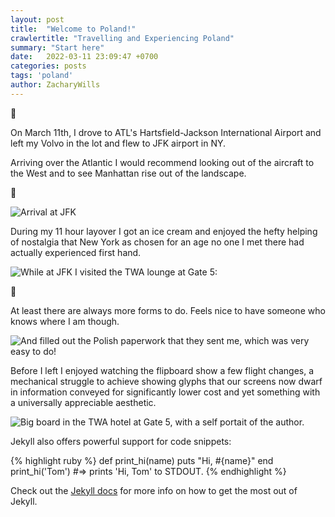 ```yaml
---
layout: post
title:  "Welcome to Poland!"
crawlertitle: "Travelling and Experiencing Poland"
summary: "Start here"
date:   2022-03-11 23:09:47 +0700
categories: posts
tags: 'poland'
author: ZacharyWills
---
```

:flight_departure:

On March 11th, I drove to ATL's Hartsfield-Jackson International Airport and left my Volvo in the lot and flew to JFK airport in NY. 

Arriving over the Atlantic I would recommend looking out of the aircraft to the West and to see Manhattan rise out of the landscape. 

:ocean:

![Arrival at JFK](/Warsaw/assets/images/jfk_landing.JPEG)

During my 11 hour layover I got an ice cream and enjoyed the hefty helping of nostalgia that New York as chosen for an age no one I met there had actually experienced first hand. 

![While at JFK I visited the TWA lounge at Gate 5:](/Warsaw/assets/images/twa.JPEG)

:bookmark_tabs:

At least there are always more forms to do. Feels nice to have someone who knows where I am though. 

![And filled out the Polish paperwork that they sent me, which was very easy to do!](/Warsaw/assets/images/polish_PLF.jpeg)

Before I left I enjoyed watching the flipboard show a few flight changes, a mechanical struggle to achieve showing glyphs that our screens now dwarf in information conveyed for significantly lower cost and yet something with a universally appreciable aesthetic.  

![Big board in the TWA hotel at Gate 5, with a self portait of the author.](/Warsaw/assets/images/flipboard.JPEG)



Jekyll also offers powerful support for code snippets:

{% highlight ruby %}
def print_hi(name)
  puts "Hi, #{name}"
end
print_hi('Tom')
#=> prints 'Hi, Tom' to STDOUT.
{% endhighlight %}

Check out the [Jekyll docs][jekyll-docs] for more info on how to get the most out of Jekyll.

[jekyll-docs]: http://jekyllrb.com/docs/home
